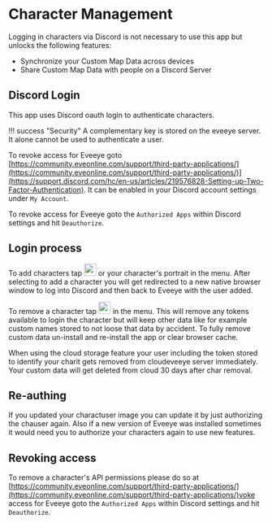 # Character Management
Logging in characters via Discord is not necessary to use this app but unlocks the following features:

 - Synchronize your Custom Map Data across devices
 - Share Custom Map Data with people on a Discord Server

## Discord Login 
This app uses Discord oauth login to authenticate characters. 

!!! success "Security"
    A complementary key is stored on the eveeye server. It alone cannot be used to authenticate a user.

To revoke access for Eveeye goto [https://community.eveonline.com/support/third-party-applications/](https://community.eveonline.com/support/third-party-applications/)](https://support.discord.com/hc/en-us/articles/219576828-Setting-up-Two-Factor-Authentication). It can be enabled in your Discord account settings under `My Account`.

To revoke access for Eveeye goto the `Authorized Apps` within Discord settings and hit `Deauthorize`.

## Login process
To add characters tap <img src="https://raw.githubusercontent.com/Risingson/eedocs/master/docs/images/User-100_26_100_off.png" width="24" height="24" > or your character's portrait in the menu. After selecting to add a character you will get redirected to a new native browser window to log into Discord and then back to Eveeye with the user added. 

To remove a character tap <img src="https://raw.githubusercontent.com/Risingson/eedocs/master/docs/images/Minus-100_b.png" width="24" height="24" > in the menu. This will remove any tokens available to login the character but will keep other data like for example custom names stored to not loose that data by accident. To fully remove custom data un-install and re-install the app or clear browser cache.

When using the cloud storage feature your user including the token stored to identify your charit gets removed from cloudeveeye server immediately. Your custom data will get deleted from cloud 30 days after char removal.

## Re-authing
If you updated your charactuser image you can update it by just authorizing the chauser again. Also if a new version of Eveeye was installed sometimes it would need you to authorize your characters again to use new features.

## Revoking access
To remove a character's API permissions please do so at [https://community.eveonline.com/support/third-party-applications/](https://community.eveonline.com/support/third-party-applications/)voke access for Eveeye goto the `Authorized Apps` within Discord settings and hit `Deauthorize`.

<!--stackedit_data:
eyJoaXN0b3J5IjpbLTExNjU4NDU1NTgsLTE3ODQyODIzODMsMj
EzNjYyMDQ4OSwtMTUxNDI4NDI4LDc1MDY1NTE3OCwtODM4NzY3
OTE4LDE0NzczMTg0NzQsLTM0NjI2NjIwNywtMTUzMTE1NjQ5MC
wtNTU3NTAzNTMxLC04NzQ3NTkzOTksLTE1MjMxODIyNzYsMTA2
MzY1MTAxMSwtMTM5MTAyMTQxNywxODM1NjM0NTYxLC0zODA0OT
gwMjAsMTI4NjkxOTc4NywxMjI2OTk3NzI4LDE2Nzk2NjgwOTNd
fQ==
-->